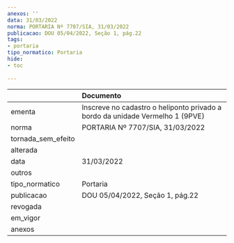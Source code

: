 ```yaml
---
anexos: ''
data: 31/03/2022
norma: PORTARIA Nº 7707/SIA, 31/03/2022
publicacao: DOU 05/04/2022, Seção 1, pág.22
tags:
- portaria
tipo_normatico: Portaria
hide: 
- toc 
 
---
```


|                    | Documento                                                                     |
|:-------------------|:------------------------------------------------------------------------------|
| ementa             | Inscreve no cadastro o heliponto privado a bordo da unidade Vermelho 1 (9PVE) |
| norma              | PORTARIA Nº 7707/SIA, 31/03/2022                                              |
| tornada_sem_efeito |                                                                               |
| alterada           |                                                                               |
| data               | 31/03/2022                                                                    |
| outros             |                                                                               |
| tipo_normatico     | Portaria                                                                      |
| publicacao         | DOU 05/04/2022, Seção 1, pág.22                                               |
| revogada           |                                                                               |
| em_vigor           |                                                                               |
| anexos             |                                                                               |